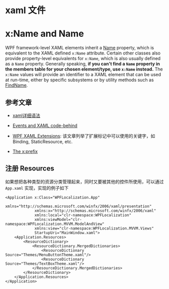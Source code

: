 # xaml 文件

# x:Name and Name

WPF framework-level XAML elements inherit a [Name](https://docs.microsoft.com/en-us/dotnet/api/system.windows.frameworkelement.name) property, which is equivalent to the XAML defined `x:Name` attribute. Certain other classes also provide property-level equivalents for `x:Name`, which is also usually defined as a `Name` property. Generally speaking, **if you can't find a `Name` property in the members table for your chosen element/type, use `x:Name` instead.** The `x:Name` values will provide an identifier to a XAML element that can be used at run-time, either by specific subsystems or by utility methods such as [FindName](https://docs.microsoft.com/en-us/dotnet/api/system.windows.frameworkelement.findname).

## 参考文章

- [xaml详细语法](https://docs.microsoft.com/en-us/dotnet/desktop/wpf/advanced/xaml-syntax-in-detail?view=netdesktop-6.0)

- [Events and XAML code-behind](https://docs.microsoft.com/en-us/dotnet/desktop/wpf/xaml/?view=netdesktop-6.0#events-and-xaml-code-behind)

- [WPF XAML Extensions](https://docs.microsoft.com/en-us/dotnet/desktop/wpf/advanced/wpf-xaml-extensions?view=netframeworkdesktop-4.8&viewFallbackFrom=netdesktop-6.0): 该文章列举了扩展标记中可以使用的关键字，如 Binding, StaticResource, etc.

- [The x:prefix](https://docs.microsoft.com/en-us/dotnet/desktop/wpf/xaml/?view=netdesktop-6.0#the-x-prefix)

## 注册 Resources

如果想把各种类型的资源分类管理起来，同时又要被其他的控件所使用，可以通过 `App.xaml` 实现，实现的例子如下

```xaml
<Application x:Class="WPFLocalization.App"
             xmlns="http://schemas.microsoft.com/winfx/2006/xaml/presentation"
             xmlns:x="http://schemas.microsoft.com/winfx/2006/xaml"
             xmlns:local="clr-namespace:WPFLocalization"
             xmlns:viewModel="clr-namespace:WPFLocalization.MVVM.ModelAndView"
             xmlns:view="clr-namespace:WPFLocalization.MVVM.Views"
             StartupUri="MainWindow.xaml">
    <Application.Resources>
        <ResourceDictionary>
            <ResourceDictionary.MergedDictionaries>
                <ResourceDictionary Source="Themes/MenuButtonTheme.xaml"/>
                <ResourceDictionary Source="Themes/TextBoxTheme.xaml"/>
            </ResourceDictionary.MergedDictionaries>
        </ResourceDictionary>
    </Application.Resources>
</Application>
```
